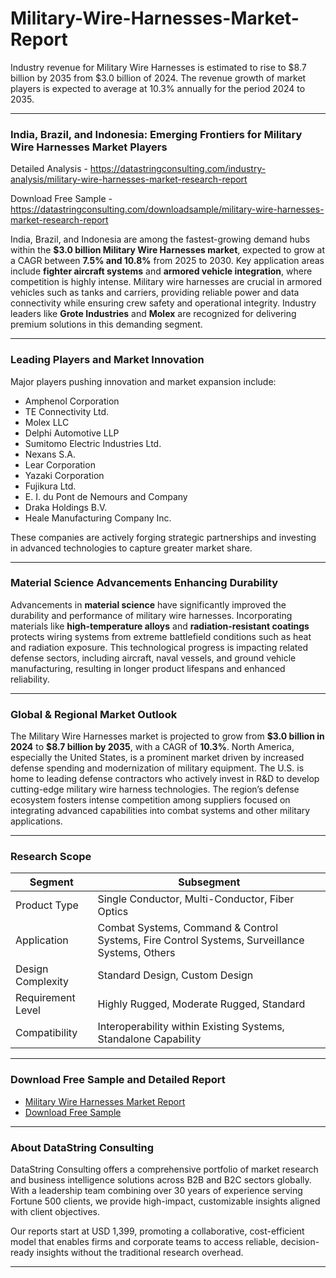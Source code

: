 # Military-Wire-Harnesses-Market-Report

Industry revenue for Military Wire Harnesses is estimated to rise to $8.7 billion by 2035 from $3.0 billion of 2024. The revenue growth of market players is expected to average at 10.3% annually for the period 2024 to 2035.

---

### India, Brazil, and Indonesia: Emerging Frontiers for Military Wire Harnesses Market Players

Detailed Analysis - https://datastringconsulting.com/industry-analysis/military-wire-harnesses-market-research-report

Download Free Sample - https://datastringconsulting.com/downloadsample/military-wire-harnesses-market-research-report

India, Brazil, and Indonesia are among the fastest-growing demand hubs within the **\$3.0 billion Military Wire Harnesses market**, expected to grow at a CAGR between **7.5% and 10.8%** from 2025 to 2030. Key application areas include **fighter aircraft systems** and **armored vehicle integration**, where competition is highly intense. Military wire harnesses are crucial in armored vehicles such as tanks and carriers, providing reliable power and data connectivity while ensuring crew safety and operational integrity. Industry leaders like **Grote Industries** and **Molex** are recognized for delivering premium solutions in this demanding segment.

---

### Leading Players and Market Innovation

Major players pushing innovation and market expansion include:

* Amphenol Corporation
* TE Connectivity Ltd.
* Molex LLC
* Delphi Automotive LLP
* Sumitomo Electric Industries Ltd.
* Nexans S.A.
* Lear Corporation
* Yazaki Corporation
* Fujikura Ltd.
* E. I. du Pont de Nemours and Company
* Draka Holdings B.V.
* Heale Manufacturing Company Inc.

These companies are actively forging strategic partnerships and investing in advanced technologies to capture greater market share.

---

### Material Science Advancements Enhancing Durability

Advancements in **material science** have significantly improved the durability and performance of military wire harnesses. Incorporating materials like **high-temperature alloys** and **radiation-resistant coatings** protects wiring systems from extreme battlefield conditions such as heat and radiation exposure. This technological progress is impacting related defense sectors, including aircraft, naval vessels, and ground vehicle manufacturing, resulting in longer product lifespans and enhanced reliability.

---

### Global & Regional Market Outlook

The Military Wire Harnesses market is projected to grow from **\$3.0 billion in 2024** to **\$8.7 billion by 2035**, with a CAGR of **10.3%**. North America, especially the United States, is a prominent market driven by increased defense spending and modernization of military equipment. The U.S. is home to leading defense contractors who actively invest in R\&D to develop cutting-edge military wire harness technologies. The region’s defense ecosystem fosters intense competition among suppliers focused on integrating advanced capabilities into combat systems and other military applications.

---

### Research Scope

| Segment           | Subsegment                                                                                    |
| ----------------- | --------------------------------------------------------------------------------------------- |
| Product Type      | Single Conductor, Multi-Conductor, Fiber Optics                                               |
| Application       | Combat Systems, Command & Control Systems, Fire Control Systems, Surveillance Systems, Others |
| Design Complexity | Standard Design, Custom Design                                                                |
| Requirement Level | Highly Rugged, Moderate Rugged, Standard                                                      |
| Compatibility     | Interoperability within Existing Systems, Standalone Capability                               |

---

### Download Free Sample and Detailed Report

* [Military Wire Harnesses Market Report](https://datastringconsulting.com/industry-analysis/military-wire-harnesses-market-research-report)
* [Download Free Sample](https://datastringconsulting.com/downloadsample/military-wire-harnesses-market-research-report)

---

### About DataString Consulting

DataString Consulting offers a comprehensive portfolio of market research and business intelligence solutions across B2B and B2C sectors globally. With a leadership team combining over 30 years of experience serving Fortune 500 clients, we provide high-impact, customizable insights aligned with client objectives.

Our reports start at USD 1,399, promoting a collaborative, cost-efficient model that enables firms and corporate teams to access reliable, decision-ready insights without the traditional research overhead.

---
